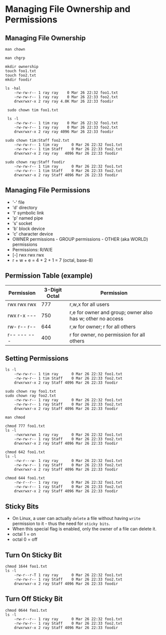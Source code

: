 # Managing File Ownership and Permissions

## Managing File Ownership
```
man chown

man chgrp

mkdir ownership
touch foo1.txt
touch foo2.txt
mkdir foodir

ls -hal
    -rw-rw-r-- 1 ray ray    0 Mar 26 22:32 foo1.txt
    -rw-rw-r-- 1 ray ray    0 Mar 26 22:33 foo2.txt
    drwxrwxr-x 2 ray ray 4.0K Mar 26 22:33 foodir

 sudo chown tim foo1.txt

 ls -l
    -rw-rw-r-- 1 tim ray    0 Mar 26 22:32 foo1.txt
    -rw-rw-r-- 1 ray ray    0 Mar 26 22:33 foo2.txt
    drwxrwxr-x 2 ray ray 4096 Mar 26 22:33 foodir

sudo chown tim:Staff foo2.txt
    -rw-rw-r-- 1 tim ray      0 Mar 26 22:32 foo1.txt
    -rw-rw-r-- 1 tim Staff    0 Mar 26 22:33 foo2.txt
    drwxrwxr-x 2 ray ray   4096 Mar 26 22:33 foodir

sudo chown ray:Staff foodir
    -rw-rw-r-- 1 tim ray      0 Mar 26 22:32 foo1.txt
    -rw-rw-r-- 1 tim Staff    0 Mar 26 22:33 foo2.txt
    drwxrwxr-x 2 ray Staff 4096 Mar 26 22:33 foodir
```

## Managing File Permissions
- '-' file
- 'd' directory
- 'l' symbolic link
- 'p' named pipe
- 's' socket
- 'b' block device
- 'c' character device
- OWNER permissions - GROUP permissions - OTHER (aka WORLD) permissions
- Permissions: R/W/E
- [-] rwx rwx rwx
- r + w + e  =  4 + 2 + 1 = 7 (octal, base-8)

## Permission Table (example)
|  Permission | 3-Digit Octal | Permission  |
|---|---|---|
| rwx rwx rwx  | 777  | r,w,x for all users  |
| rwx r-x ---  | 750  | r,e for owner and group; owner also has w; other no access  |
| rw- r-- r--  | 644  | r,w for owner; r for all others |
| r-- --- --- | 400 | r for owner, no permission for all others |

## Setting Permissions
```
ls -l
    -rw-rw-r-- 1 tim ray      0 Mar 26 22:32 foo1.txt
    -rw-rw-r-- 1 tim Staff    0 Mar 26 22:33 foo2.txt
    drwxrwxr-x 2 ray Staff 4096 Mar 26 22:33 foodir

sudo chown ray foo1.txt
sudo chown ray foo2.txt
    -rw-rw-r-- 1 ray ray      0 Mar 26 22:32 foo1.txt
    -rw-rw-r-- 1 ray Staff    0 Mar 26 22:33 foo2.txt
    drwxrwxr-x 2 ray Staff 4096 Mar 26 22:33 foodir

man chmod

chmod 777 foo1.txt
ls -l
    -rwxrwxrwx 1 ray ray      0 Mar 26 22:32 foo1.txt
    -rw-rw-r-- 1 ray Staff    0 Mar 26 22:33 foo2.txt
    drwxrwxr-x 2 ray Staff 4096 Mar 26 22:33 foodir

chmod 642 foo1.txt
ls -l
    -rw-r---w- 1 ray ray      0 Mar 26 22:32 foo1.txt
    -rw-rw-r-- 1 ray Staff    0 Mar 26 22:33 foo2.txt
    drwxrwxr-x 2 ray Staff 4096 Mar 26 22:33 foodir

chmod 644 foo1.txt
    -rw-r--r-- 1 ray ray      0 Mar 26 22:32 foo1.txt
    -rw-rw-r-- 1 ray Staff    0 Mar 26 22:33 foo2.txt
    drwxrwxr-x 2 ray Staff 4096 Mar 26 22:33 foodir
```

## Sticky Bits
- On Linux, a user can actually `delete` a file without having `write` permission to it - thus the need for `sticky bits`.
- When this special flag is enabled, only the owner of a file can delete it.
- octal 1 = on
- octal 0 = off

## Turn On Sticky Bit
```
chmod 1644 foo1.txt
ls -l
    -rw-r--r-T 1 ray ray      0 Mar 26 22:32 foo1.txt
    -rw-rw-r-- 1 ray Staff    0 Mar 26 22:33 foo2.txt
    drwxrwxr-x 2 ray Staff 4096 Mar 26 22:33 foodir
```

## Turn Off Sticky Bit
```
chmod 0644 foo1.txt
ls -l
    -rw-r--r-- 1 ray ray      0 Mar 26 22:32 foo1.txt
    -rw-rw-r-- 1 ray Staff    0 Mar 26 22:33 foo2.txt
    drwxrwxr-x 2 ray Staff 4096 Mar 26 22:33 foodir
```